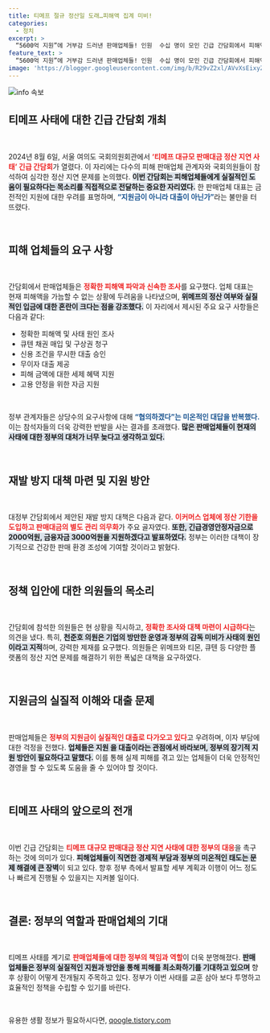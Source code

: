 ```yaml
---
title: 티메프 절규 정산일 도래…피해액 집계 미비!
categories:
  - 정치
excerpt: >
  “5600억 지원”에 거부감 드러낸 판매업체들! 인원  수십 명이 모인 긴급 간담회에서 피해액 집계 및 신속한 대책 요구, 티메프 사태 해결을 위한 분노의 목소리를 높였다. 자세한 경과를 확인하세요!
feature_text: >
  “5600억 지원”에 거부감 드러낸 판매업체들! 인원  수십 명이 모인 긴급 간담회에서 피해액 집계 및 신속한 대책 요구, 티메프 사태 해결을 위한 분노의 목소리를 높였다. 자세한 경과를 확인하세요!
image: 'https://blogger.googleusercontent.com/img/b/R29vZ2xl/AVvXsEixyZcFfHzMRdzZMjFBmAUKJYCLCGyLL1o632UiGVXcaFdKo_bkvkuCioo0uUKlGfBVcT3P84aROyZIXSBEx3Aw5nCQ3pTgDom1WDC4m8eifvWiAmWEEVb4x6G_l8C0QH225ldMjyaFvpxGEBGNO37VmDTDMHGhJPq73UglMfDca1-0aw/s1600/blogspot.png'
---
```


<p><img src="https://blogger.googleusercontent.com/img/b/R29vZ2xl/AVvXsEixyZcFfHzMRdzZMjFBmAUKJYCLCGyLL1o632UiGVXcaFdKo_bkvkuCioo0uUKlGfBVcT3P84aROyZIXSBEx3Aw5nCQ3pTgDom1WDC4m8eifvWiAmWEEVb4x6G_l8C0QH225ldMjyaFvpxGEBGNO37VmDTDMHGhJPq73UglMfDca1-0aw/s1600/blogspot.png" alt="info 속보" /></p>

<h2 data-ke-size="size26">티메프 사태에 대한 긴급 간담회 개최</h2>

<p data-ke-size="size16">&nbsp;</p>

<p>2024년 8월 6일, 서울 여의도 국회의원회관에서 <b><span style="color: #ee2323;">‘티메프 대규모 판매대금 정산 지연 사태’ 긴급 간담회</span></b>가 열렸다. 이 자리에는 다수의 피해 판매업체 관계자와 국회의원들이 참석하여 심각한 정산 지연 문제를 논의했다. <b><span style="background-color: #21538527;">이번 간담회는 피해업체들에게 실질적인 도움이 필요하다는 목소리를 직접적으로 전달하는 중요한 자리였다.</span></b> 한 판매업체 대표는 금전적인 지원에 대한 우려를 표명하며, <b><span style="color: #1a5490;">“지원금이 아니라 대출이 아닌가”</span></b>라는 불만을 터뜨렸다.</p>

<p data-ke-size="size16">&nbsp;</p>

<h2 data-ke-size="size26">피해 업체들의 요구 사항</h2>

<p data-ke-size="size16">&nbsp;</p>

<p>간담회에서 판매업체들은 <b><span style="color: #ee2323;">정확한 피해액 파악과 신속한 조사</span></b>를 요구했다. 업체 대표는 현재 피해액을 가늠할 수 없는 상황에 두려움을 나타냈으며, <b><span style="background-color: #21538527;">위메프의 정산 여부와 실질적인 입금에 대한 혼란이 크다는 점을 강조했다.</span></b> 이 자리에서 제시된 주요 요구 사항들은 다음과 같다:</p>

<ul>
    <li>정확한 피해액 및 사태 원인 조사</li>
    <li>큐텐 채권 매입 및 구상권 청구</li>
    <li>신용 조건을 무시한 대출 승인</li>
    <li>무이자 대출 제공</li>
    <li>피해 금액에 대한 세제 혜택 지원</li>
    <li>고용 안정을 위한 자금 지원</li>
</ul>

<p data-ke-size="size16">&nbsp;</p>

<p>정부 관계자들은 상당수의 요구사항에 대해 <b><span style="color: #1a5490;">“협의하겠다”는 미온적인 대답을 반복했다.</span></b> 이는 참석자들의 더욱 강력한 반발을 사는 결과를 초래했다. <b><span style="background-color: #21538527;">많은 판매업체들이 현재의 사태에 대한 정부의 대처가 너무 늦다고 생각하고 있다.</span></b></p>

<p data-ke-size="size16">&nbsp;</p>

<h2 data-ke-size="size26">재발 방지 대책 마련 및 지원 방안</h2>

<p data-ke-size="size16">&nbsp;</p>

<p>대정부 간담회에서 제안된 재발 방지 대책은 다음과 같다. <b><span style="color: #ee2323;">이커머스 업체에 정산 기한을 도입하고 판매대금의 별도 관리 의무화</span></b>가 주요 골자였다. <b><span style="background-color: #21538527;">또한, 긴급경영안정자금으로 2000억원, 금융자금 3000억원을 지원하겠다고 발표하였다.</span></b> 정부는 이러한 대책이 장기적으로 건강한 판매 환경 조성에 기여할 것이라고 밝혔다.</p>

<p data-ke-size="size16">&nbsp;</p>

<h2 data-ke-size="size26">정책 입안에 대한 의원들의 목소리</h2>

<p data-ke-size="size16">&nbsp;</p>

<p>간담회에 참석한 의원들은 현 상황을 직시하고, <b><span style="color: #ee2323;">정확한 조사와 대책 마련이 시급하다</span></b>는 의견을 냈다. 특히, <b><span style="background-color: #21538527;">천준호 의원은 기업의 방만한 운영과 정부의 감독 미비가 사태의 원인이라고 지적</span></b>하며, 강력한 제재를 요구했다. 의원들은 위메프와 티몬, 큐텐 등 다양한 플랫폼의 정산 지연 문제를 해결하기 위한 폭넓은 대책을 요구하였다.</p>

<p data-ke-size="size16">&nbsp;</p>

<h2 data-ke-size="size26">지원금의 실질적 이해와 대출 문제</h2>

<p data-ke-size="size16">&nbsp;</p>

<p>판매업체들은 <b><span style="color: #ee2323;">정부의 지원금이 실질적인 대출로 다가오고 있다</span></b>고 우려하며, 이자 부담에 대한 걱정을 전했다. <b><span style="background-color: #21538527;">업체들은 지원 을 대출이라는 관점에서 바라보며, 정부의 장기적 지원 방안이 필요하다고 말했다.</span></b> 이를 통해 실제 피해를 겪고 있는 업체들이 더욱 안정적인 경영을 할 수 있도록 도움을 줄 수 있어야 할 것이다.</p>

<p data-ke-size="size16">&nbsp;</p>

<h2 data-ke-size="size26">티메프 사태의 앞으로의 전개</h2>

<p data-ke-size="size16">&nbsp;</p>

<p>이번 긴급 간담회는 <b><span style="color: #ee2323;">티메프 대규모 판매대금 정산 지연 사태에 대한 정부의 대응</span></b>을 촉구하는 것에 의미가 있다. <b><span style="background-color: #21538527;">피해업체들이 직면한 경제적 부담과 정부의 미온적인 태도는 문제 해결에 큰 장벽</span></b>이 되고 있다. 향후 정부 측에서 발표할 세부 계획과 이행이 어느 정도나 빠르게 진행될 수 있을지는 지켜볼 일이다.</p>

<p data-ke-size="size16">&nbsp;</p>

<h2 data-ke-size="size26">결론: 정부의 역할과 판매업체의 기대</h2>

<p data-ke-size="size16">&nbsp;</p>

<p>티메프 사태를 계기로 <b><span style="color: #ee2323;">판매업체들에 대한 정부의 책임과 역할</span></b>이 더욱 분명해졌다. <b><span style="background-color: #21538527;">판매업체들은 정부의 실질적인 지원과 방안을 통해 피해를 최소화하기를 기대하고 있으며</span></b> 향후 상황이 어떻게 전개될지 주목하고 있다. 정부가 이번 사태를 교훈 삼아 보다 투명하고 효율적인 정책을 수립할 수 있기를 바란다.</p>

<p data-ke-size="size16">&nbsp;</p>
유용한 생활 정보가 필요하시다면, <a href="https://qoogle.tistory.com" rel="dofollow">qoogle.tistory.com</a>


